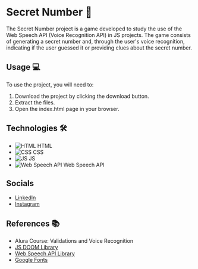 # Secret Number 🔐

The Secret Number project is a game developed to study the use of the Web Speech API (Voice Recognition API) in JS projects. The game consists of generating a secret number and, through the user's voice recognition, indicating if the user guessed it or providing clues about the secret number.

## Usage 💻
To use the project, you will need to:
1. Download the project by clicking the download button.
2. Extract the files.
3. Open the index.html page in your browser.

## Technologies 🛠️
- ![HTML](https://img.icons8.com/color/48/000000/html-5.png) HTML
- ![CSS](https://img.icons8.com/color/48/000000/css3.png) CSS
- ![JS](https://img.icons8.com/color/48/000000/javascript.png) JS
- ![Web Speech API](https://img.icons8.com/color/48/000000/microphone.png) Web Speech API


## Socials 
- [LinkedIn](https://www.linkedin.com/feed/) 
- [Instagram](https://www.instagram.com/gabriell_b_j/)


## References 📚
- Alura Course: Validations and Voice Recognition
- [JS DOOM Library](https://github.com/doomjs/doom)
- [Web Speech API Library](https://developer.mozilla.org/en-US/docs/Web/API/Web_Speech_API)
- [Google Fonts](https://fonts.google.com/)


